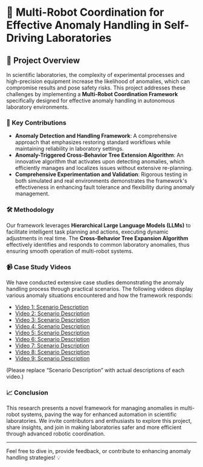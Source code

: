 # 🤖 Multi-Robot Coordination for Effective Anomaly Handling in Self-Driving Laboratories

## 🚀 Project Overview

In scientific laboratories, the complexity of experimental processes and high-precision equipment increase the likelihood of anomalies, which can compromise results and pose safety risks. This project addresses these challenges by implementing a **Multi-Robot Coordination Framework** specifically designed for effective anomaly handling in autonomous laboratory environments.

### 🔑 Key Contributions
- **Anomaly Detection and Handling Framework**: A comprehensive approach that emphasizes restoring standard workflows while maintaining reliability in laboratory settings.
- **Anomaly-Triggered Cross-Behavior Tree Extension Algorithm**: An innovative algorithm that activates upon detecting anomalies, which efficiently manages and localizes issues without extensive re-planning.
- **Comprehensive Experimentation and Validation**: Rigorous testing in both simulated and real environments demonstrates the framework's effectiveness in enhancing fault tolerance and flexibility during anomaly management.

### 🛠️ Methodology
Our framework leverages **Hierarchical Large Language Models (LLMs)** to facilitate intelligent task planning and actions, executing dynamic adjustments in real time. The **Cross-Behavior Tree Expansion Algorithm** effectively identifies and responds to common laboratory anomalies, thus ensuring smooth operation of multi-robot systems.

### 📹 Case Study Videos
We have conducted extensive case studies demonstrating the anomaly handling process through practical scenarios. The following videos display various anomaly situations encountered and how the framework responds:

- [Video 1: Scenario Description](#)  
- [Video 2: Scenario Description](#)  
- [Video 3: Scenario Description](#)  
- [Video 4: Scenario Description](#)  
- [Video 5: Scenario Description](#)  
- [Video 6: Scenario Description](#)  
- [Video 7: Scenario Description](#)  
- [Video 8: Scenario Description](#)  
- [Video 9: Scenario Description](#)  

(Please replace “Scenario Description” with actual descriptions of each video.)

### 📈 Conclusion
This research presents a novel framework for managing anomalies in multi-robot systems, paving the way for enhanced automation in scientific laboratories. We invite contributors and enthusiasts to explore this project, share insights, and join in making laboratories safer and more efficient through advanced robotic coordination.

---

Feel free to dive in, provide feedback, or contribute to enhancing anomaly handling strategies! 💡
